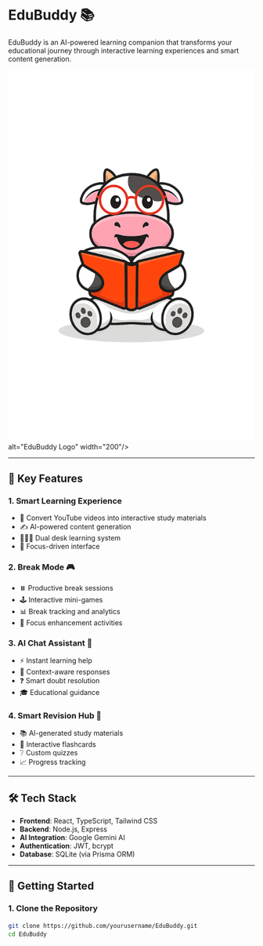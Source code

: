 # EduBuddy 📚

EduBuddy is an AI-powered learning companion that transforms your educational journey through interactive learning experiences and smart content generation.

![EduBuddy Logo](client/public/logo.png) alt="EduBuddy Logo" width="200"/>

---

## 🌟 Key Features

### 1. Smart Learning Experience
- 🎥 Convert YouTube videos into interactive study materials  
- ✍️ AI-powered content generation  
- 🧑‍🤝‍🧑 Dual desk learning system  
- 🎯 Focus-driven interface  

### 2. Break Mode 🎮
- ⏸️ Productive break sessions  
- 🕹️ Interactive mini-games  
- 📊 Break tracking and analytics  
- 🧘 Focus enhancement activities  

### 3. AI Chat Assistant 🤖
- ⚡ Instant learning help  
- 💬 Context-aware responses  
- ❓ Smart doubt resolution  
- 🎓 Educational guidance  

### 4. Smart Revision Hub 📝
- 📚 AI-generated study materials  
- 🔁 Interactive flashcards  
- ❔ Custom quizzes  
- 📈 Progress tracking  

---

## 🛠️ Tech Stack

- **Frontend**: React, TypeScript, Tailwind CSS  
- **Backend**: Node.js, Express  
- **AI Integration**: Google Gemini AI  
- **Authentication**: JWT, bcrypt  
- **Database**: SQLite (via Prisma ORM)

---

## 🚀 Getting Started

### 1. Clone the Repository
```bash
git clone https://github.com/yourusername/EduBuddy.git
cd EduBuddy

